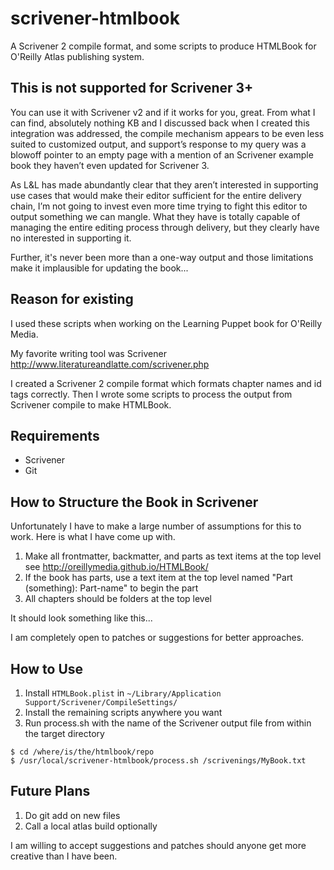 scrivener-htmlbook
==================

A Scrivener 2 compile format, and some scripts to produce HTMLBook for O'Reilly Atlas publishing system.

## This is not supported for Scrivener 3+

You can use it with Scrivener v2 and if it works for you, great.  From what I can find, absolutely nothing KB and I
discussed back when I created this integration was addressed, the compile mechanism appears to be even less suited
to customized output, and support’s response to my query was a blowoff pointer to an empty page with a mention of
an Scrivener example book they haven’t even updated for Scrivener 3.

As L&L has made abundantly clear that they aren’t interested in supporting use cases that would make their editor 
sufficient for the entire delivery chain, I’m not going to invest even more time trying to fight this editor to output
something we can mangle. What they have is totally capable of managing the entire editing process through delivery,
but they clearly have no interested in supporting it.

Further, it's never been more than a one-way output and those limitations make it implausible for updating the book...

## Reason for existing

I used these scripts when working on the Learning Puppet book for O'Reilly Media.

My favorite writing tool was Scrivener http://www.literatureandlatte.com/scrivener.php

I created a Scrivener 2 compile format which formats chapter names and id tags correctly.
Then I wrote some scripts to process the output from Scrivener compile to make HTMLBook.

## Requirements

* Scrivener
* Git

## How to Structure the Book in Scrivener

Unfortunately I have to make a large number of assumptions for this to work. Here is what I have come up with.

1. Make all frontmatter, backmatter, and parts as text items at the top level
    see http://oreillymedia.github.io/HTMLBook/
1. If the book has parts, use a text item at the top level named "Part (something): Part-name" to begin the part
1. All chapters should be folders at the top level

It should look something like this...

I am completely open to patches or suggestions for better approaches.

## How to Use

1. Install `HTMLBook.plist` in `~/Library/Application Support/Scrivener/CompileSettings/`
1. Install the remaining scripts anywhere you want
1. Run process.sh with the name of the Scrivener output file from within the target directory

```
$ cd /where/is/the/htmlbook/repo
$ /usr/local/scrivener-htmlbook/process.sh /scrivenings/MyBook.txt
```

## Future Plans

1. Do git add on new files
2. Call a local atlas build optionally

I am willing to accept suggestions and patches should anyone get more creative than I have been.
